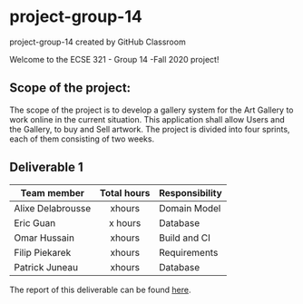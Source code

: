 # project-group-14
project-group-14 created by GitHub Classroom

Welcome to the ECSE 321 - Group 14 -Fall 2020 project!

## Scope of the project: 

The scope of the project is to develop a gallery system for the Art Gallery to work online in the current situation.
This application shall allow Users and the Gallery, to buy and Sell artwork.
The project is divided into four sprints, each of them consisting of two weeks.


## Deliverable 1
 
| Team member| Total hours| Responsibility |
|------------------ |:-------------:| ---------------|
| Alixe Delabrousse| xhours | Domain Model| 
| Eric Guan|x hours |Database|
| Omar Hussain | xhours |Build and CI |
| Filip Piekarek| xhours | Requirements|
| Patrick Juneau| xhours  |Database|


The report of this deliverable can be found [here](url).
